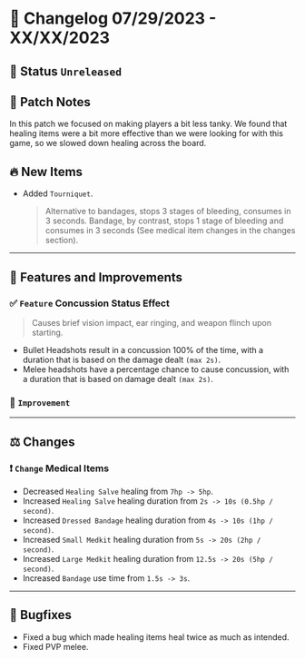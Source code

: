 # :bookmark_tabs:  Changelog 07/29/2023 - XX/XX/2023

## :red_circle: Status `Unreleased`
<!-- ## :green_circle: Status `Released` -->

## :speech_balloon: Patch Notes
In this patch we focused on making players a bit less tanky. We found that healing items were a bit more effective than we were looking for with this game, so we slowed down healing across the board.

## :fire: New Items
- Added `Tourniquet`.
  > Alternative to bandages, stops 3 stages of bleeding, consumes in 3 seconds.
  > Bandage, by contrast, stops 1 stage of bleeding and consumes in 3 seconds (See medical item changes in the changes section).

________

## :loudspeaker: Features and Improvements

### :white_check_mark: `Feature` Concussion Status Effect
> Causes brief vision impact, ear ringing, and weapon flinch upon starting.
- Bullet Headshots result in a concussion 100% of the time, with a duration that is based on the damage dealt `(max 2s)`.
- Melee headshots have a percentage chance to cause concussion, with a duration that is based on damage dealt `(max 2s)`.

### :arrow_up_small: `Improvement`

________

## :balance_scale: Changes

### :exclamation: `Change` Medical Items
- Decreased `Healing Salve` healing from `7hp -> 5hp`.
- Increased `Healing Salve` healing duration from `2s -> 10s (0.5hp / second)`.
- Increased `Dressed Bandage` healing duration from `4s -> 10s (1hp / second)`.
- Increased `Small Medkit` healing duration from `5s -> 20s (2hp / second)`.
- Increased `Large Medkit` healing duration from `12.5s -> 20s (5hp / second)`.
- Increased `Bandage` use time from `1.5s -> 3s`.

________

## :bug: Bugfixes
- Fixed a bug which made healing items heal twice as much as intended.
- Fixed PVP melee.
